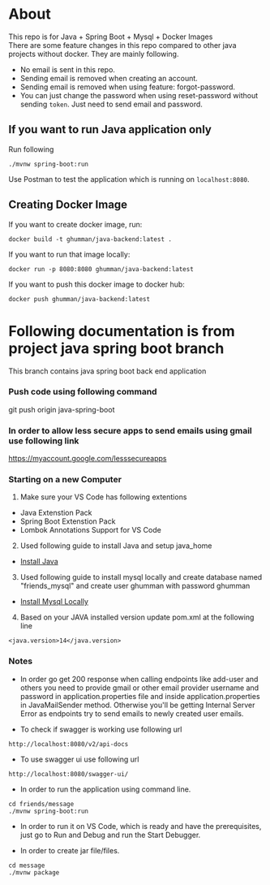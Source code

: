 # About 
This repo is for Java + Spring Boot + Mysql + Docker Images<br/>
There are some feature changes in this repo compared to other java projects without docker. They are mainly following.<br/>
- No email is sent in this repo.
- Sending email is removed when creating an account.
- Sending email is removed when using feature: forgot-password.
- You can just change the password when using reset-password without sending `token`. Just need to send email and password.

## If you want to run Java application only
Run following
```
./mvnw spring-boot:run
```
Use Postman to test the application which is running on `localhost:8080`. 

## Creating Docker Image

If you want to create docker image, run:
```
docker build -t ghumman/java-backend:latest .
```

If you want to run that image locally:
```
docker run -p 8080:8080 ghumman/java-backend:latest
```

If you want to push this docker image to docker hub:
```
docker push ghumman/java-backend:latest
```


# Following documentation is from project java spring boot branch

This branch contains java spring boot back end application
### Push code using following command
git push origin java-spring-boot
### In order to allow less secure apps to send emails using gmail use following link
https://myaccount.google.com/lesssecureapps

### Starting on a new Computer
1. Make sure your VS Code has following extentions
- Java Extenstion Pack
- Spring Boot Extenstion Pack
- Lombok Annotations Support for VS Code

2. Used following guide to install Java and setup java_home
- [Install Java](https://linuxhint.com/install_jdk_14_ubuntu/)

3. Used following guide to install mysql locally and create database named "friends_mysql" and create user ghumman with password ghumman
- [Install Mysql Locally](https://www.digitalocean.com/community/tutorials/how-to-install-mysql-on-ubuntu-20-04)

4. Based on your JAVA installed version update pom.xml at the following line
```
<java.version>14</java.version>
```

### Notes
- In order go get 200 response when calling endpoints like add-user and others you need to provide gmail or other email provider username and password in application.properties file and inside application.properties in JavaMailSender method. Otherwise you'll be getting Internal Server Error as endpoints try to send emails to newly created user emails. 

- To check if swagger is working use following url 
```
http://localhost:8080/v2/api-docs
```

- To use swagger ui use following url
```
http://localhost:8080/swagger-ui/
```

- In order to run the application using command line. 
```
cd friends/message
./mvnw spring-boot:run
```
- In order to run it on VS Code, which is ready and have the prerequisites, just go to Run and Debug and run the 
Start Debugger.<br/>

- In order to create jar file/files.
```
cd message
./mvnw package
```

